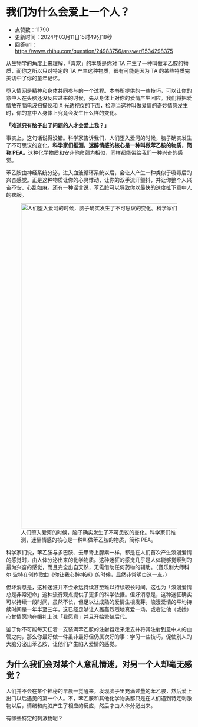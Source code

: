 # 我们为什么会爱上一个人？
- 点赞数：11790
- 更新时间：2024年03月11日15时49分18秒
- 回答url：https://www.zhihu.com/question/24983756/answer/1534298375
<body>
 <p>从生物学的角度上来理解<span><span>，</span></span><span><span>「</span></span>喜欢<span><span>」</span></span>的本质是你对 TA 产生了一种叫做苯乙胺的物质<span><span>，</span></span>而你之所以只对特定的 TA 产生这种物质<span><span>，</span></span>很有可能是因为 TA 的某些特质完美切中了你的童年记忆<span><span>。</span></span></p>
 <p>堕入情网是精神和身体共同参与的一个过程<span><span>。</span></span>本书所提供的一些技巧<span><span>，</span></span>可以让你的意中人在头脑还没反应过来的时候<span><span>，</span></span>先从身体上对你的爱情产生回应<span><span>。</span></span>我们将把爱情放在脑电波扫描仪和 X 光透视仪的下面<span><span>，</span></span>检测当这种叫做爱情的奇妙情感发生时<span><span>，</span></span>你的意中人身体上究竟会发生什么样的变化<span><span>。</span></span></p>
 <p><strong><span><span>「</span></span>难道只有脑子出了问题的人才会爱上我<span><span>？</span></span><span><span>」</span></span></strong></p>
 <p>事实上<span><span>，</span></span>这句话说得没错<span><span>。</span></span>科学家告诉我们<span><span>，</span></span>人们堕入爱河的时候<span><span>，</span></span>脑子确实发生了不可思议的变化<span><span>。</span></span><strong>科学家们推测<span><span>，</span></span>迷醉情感的核心是一种叫做苯乙胺的物质<span><span>，</span></span>简称 PEA<span><span>。</span></span></strong>这种化学物质和安非他命颇为相似<span><span>，</span></span>同样都能带给我们一种兴奋的感觉<span><span>。</span></span></p>
 <p>苯乙胺由神经系统分泌<span><span>，</span></span>进入血液循环系统以后<span><span>，</span></span>会让人产生一种类似于吸毒后的兴奋感觉<span><span>。</span></span>正是这种物质让你的心灵悸动<span><span>，</span></span>让你的双手流汗颤抖<span><span>，</span></span>并让你整个人兴奋不安<span><span>、</span></span>心乱如麻<span><span>。</span></span>还有一种谣言说<span><span>，</span></span>苯乙胺可以导致你以最快的速度扯下意中人的衣服<span><span>。</span></span></p>
 <figure>
  <img src="https://picx.zhimg.com/50/v2-b810a70c97dd5298955e81ee9e9fe783_720w.jpg?source=1940ef5c" alt="人们堕入爱河的时候，脑子确实发生了不可思议的变化。科学家们推测，迷醉情感的核心是一种叫做苯乙胺的物质，简称 PEA。" data-rawwidth="880" data-rawheight="1200" data-original-token="v2-b810a70c97dd5298955e81ee9e9fe783" class="origin_image zh-lightbox-thumb" width="880" data-original="https://picx.zhimg.com/v2-b810a70c97dd5298955e81ee9e9fe783_r.jpg?source=1940ef5c">
  <figcaption>
   人们堕入爱河的时候，脑子确实发生了不可思议的变化。科学家们推测，迷醉情感的核心是一种叫做苯乙胺的物质，简称 PEA。
  </figcaption>
 </figure>
 <p>科学家们说<span><span>，</span></span>苯乙胺与多巴胺<span><span>、</span></span>去甲肾上腺素一样<span><span>，</span></span>都是在人们首次产生浪漫爱情的感觉时<span><span>，</span></span>由人体分泌出来的化学物质<span><span>。</span></span>这种迷狂的感觉几乎是人体能够觉察到的最为兴奋的感觉<span><span>，</span></span>而且完全出自天然<span><span>，</span></span>无需借助任何药物的辅助<span><span>。</span></span><span><span>（</span></span>音乐剧大师科尔·波特在创作歌曲<span><span>《</span></span>你让我心醉神迷<span><span>》</span></span>的时候<span><span>，</span></span>显然非常明白这一点<span><span>。</span></span><span><span>）</span></span></p>
 <p>但坏消息是<span><span>，</span></span>这种迷狂并不会永远持续甚至难以持续较长时间<span><span>。</span></span>这也为<span><span>「</span></span>浪漫爱情总是非常短命<span><span>」</span></span>这种流行观点提供了更多的科学依据<span><span>。</span></span>但好消息是<span><span>，</span></span>这种迷狂确实可以持续一段时间<span><span>，</span></span>虽然不长<span><span>，</span></span>但足以让成熟的爱情生根发芽<span><span>。</span></span>浪漫爱情的平均持续时间是一年半至三年<span><span>，</span></span>这已经足够让人轰轰烈烈地真爱一场<span><span>，</span></span>或者让他<span><span>（</span></span>或她<span><span>）</span></span>心甘情愿地在婚礼上说<span><span>「</span></span>我愿意<span><span>」</span></span>并且开始繁殖后代<span><span>。</span></span></p>
 <p>鉴于你不可能每天扛着一支装满苯乙胺的注射器走来走去并将其注射到意中人的血管之内<span><span>，</span></span>那么你最好做一件虽非最好但仍属次好的事<span><span>：</span></span>学习一些技巧<span><span>，</span></span>促使别人的大脑分泌出苯乙胺<span><span>，</span></span>让他们产生陷入爱情的感觉<span><span>。</span></span></p>
 <h2>为什么我们会对某个人意乱情迷<span><span>，</span></span>对另一个人却毫无感觉<span><span>？</span></span></h2>
 <p>人们并不会在某个神秘的早晨一觉醒来<span><span>，</span></span>发现脑子里充满过量的苯乙胺<span><span>，</span></span>然后爱上出门以后遇见的第一个人<span><span>。</span></span>不<span><span>，</span></span>苯乙胺和其他化学物质都只是在人们遇到特定刺激物以后<span><span>，</span></span>情绪和内脏产生了相应的反应<span><span>，</span></span>然后才由人体分泌出来<span><span>。</span></span></p>
 <p>有哪些特定的刺激物呢<span><span>？</span></span></p>
 <p></p>
</body>